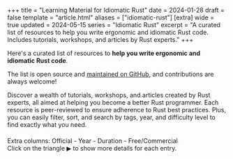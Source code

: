 +++
title = "Learning Material for Idiomatic Rust"
date = 2024-01-28
draft = false
template = "article.html"
aliases = ["idiomatic-rust"]
[extra]
wide = true
updated = 2024-05-15
series = "Idiomatic Rust"
excerpt = "A curated list of resources to help you write ergonomic and idiomatic Rust code. Includes tutorials, workshops, and articles by Rust experts."
+++

Here's a curated list of resources to **help you write ergonomic and idiomatic Rust code**.

The list is open source and [maintained on GitHub](https://github.com/mre/idiomatic-rust), and contributions are always welcome!

Discover a wealth of tutorials, workshops, and articles created by Rust experts, all aimed at helping you become a better Rust programmer. Each resource is peer-reviewed to ensure adherence to Rust best practices. Plus, you can easily filter, sort, and search by tags, year, and difficulty level to find exactly what you need.

<script src="//ajax.googleapis.com/ajax/libs/jquery/3.7.1/jquery.min.js"></script>
<script src="//cdn.datatables.net/1.13.7/js/jquery.dataTables.min.js"></script>
<script src="dataTables.checkboxes.min.js"></script>
<script src="table.js"></script>

<div style="margin-bottom: 20px">
    <button class="reset-filter">Reset filters</button>
</div>

<div>
    Extra columns: 
    <a class="toggle-vis" data-column="6">Official</a> - 
    <a class="toggle-vis" data-column="7">Year</a> - 
    <a class="toggle-vis" data-column="9">Duration</a> - 
    <a class="toggle-vis" data-column="11">Free/Commercial</a>
</div>

<div>
  Click on the triangle <span style="font-family: Arial, sans-serif">▶</span> to show more details for
  each entry.
</div>

<table id="data-table" class="compact order-column hover stripe" style="width:100%">
</table>

<link rel="stylesheet" type="text/css" href="//cdn.datatables.net/1.13.7/css/jquery.dataTables.min.css" />

<style>
.dataTables_wrapper .dataTables_filter {
    margin: 20px 0 40px;
}

.dataTables_filter input[type="search"] {
    font-size: 18px;
    margin: 0 0 0 10px;
    padding: 8px;
    width: 350px;
    color: #111;
    border: 1px solid #111;
    background: rgb(255, 255, 255, 0.2);
}

.dataTables_wrapper code {
    cursor: pointer;
}

code {
    border-radius: 4px;
    padding: 5px;
    margin: 5px;
    font-size: 14px;
    font-family: monospace;
    color: #111;
    cursor: pointer;
}

code.active {
    color: white;
    background-color: #111;
}

.reset-filter {
    padding: 10px;
    display: none;
    margin-bottom: 20px;
    color: white;
    background-color: #111;
    border: none;
}

.toggle-vis {
    cursor: pointer;
}

.toggle-vis.active {
    font-weight: bold;
}

.dt-control {
    font-family: Arial, sans-serif;
}

table.dataTable td.dt-control::before {
  color: #111;
}

/* If prefers color scheme is bright, change background color of code tags and filter input */
@media (prefers-color-scheme: dark) {

    .reset-filter {
        background-color: #ee3856;
    }

    /* border white with 20% opacity */
    .dataTables_filter input[type="search"] {
        border: 1px solid rgb(255, 255, 255, 0.6);
    }

    table.dataTable td.dt-control::before {
      color: white;
    }

    .difficultyLevel {
      color: transparent;  
      text-shadow: 0 0 0 #ee3856;
    }
}

table.dataTable.dt-checkboxes-select tbody tr,
table.dataTable thead th.dt-checkboxes-select-all,
table.dataTable tbody td.dt-checkboxes-cell {
  cursor: pointer;
}

table.dataTable thead th.dt-checkboxes-select-all,
table.dataTable tbody td.dt-checkboxes-cell {
  text-align: center;
}

div.dataTables_wrapper span.select-info,
div.dataTables_wrapper span.select-item {
  margin-left: 0.5em;
}

@media screen and (max-width: 640px) {
  div.dataTables_wrapper span.select-info,
  div.dataTables_wrapper span.select-item {
    margin-left: 0;
    display: block;
  }
}

</style>
